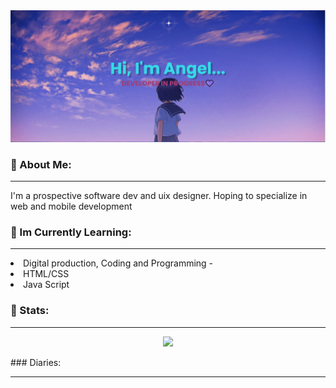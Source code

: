 <img src="https://github.com/AngelIyamu/AngelIyamu/blob/main/banner%20(1).png"/>

### 💙 About Me:
<hr/>
I'm a prospective software dev and uix designer. Hoping to specialize in web and mobile development

### 💜 Im Currently Learning:
<hr/>
<li>Digital production, Coding and Programming -</li>
<li>HTML/CSS </li>
<li>Java Script </li>

### 🤍 Stats:
<hr>
<p align="center">
  <a href="https://git.io/streak-stats"><img src="https://streak-stats.demolab.com?user=AngelIyamu"/></a>
</p>
### Diaries:
<hr>
